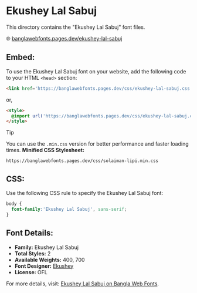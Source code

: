 # Ekushey Lal Sabuj

This directory contains the "Ekushey Lal Sabuj" font files.

🌐 [banglawebfonts.pages.dev/ekushey-lal-sabuj](https://banglawebfonts.pages.dev/ekushey-lal-sabuj/)

## Embed:
To use the Ekushey Lal Sabuj font on your website, add the following code to your HTML `<head>` section:
```html
<link href='https://banglawebfonts.pages.dev/css/ekushey-lal-sabuj.css' rel='stylesheet'>
```

or,
```html
<style>
  @import url('https://banglawebfonts.pages.dev/css/ekushey-lal-sabuj.css');
</style>
```

> [!TIP]
> You can use the `.min.css` version for better performance and faster loading times.
> **Minified CSS Stylesheet:**  
> ```
> https://banglawebfonts.pages.dev/css/solaiman-lipi.min.css
> ```

## CSS:
Use the following CSS rule to specify the Ekushey Lal Sabuj font:
```css
body {
  font-family:'Ekushey Lal Sabuj', sans-serif;
}
```

## Font Details:
- **Family:** Ekushey Lal Sabuj
- **Total Styles:** 2
- **Available Weights:** 400, 700
- **Font Designer:** [Ekushey](https://ekushey.org/)
- **License:** OFL

For more details, visit: [Ekushey Lal Sabuj on Bangla Web Fonts](https://banglawebfonts.pages.dev/ekushey-lal-sabuj/#about).